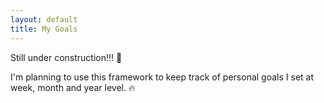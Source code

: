 ```yaml
---
layout: default
title: My Goals
---
```


Still under construction!!! :construction:

I'm planning to use this framework to keep track of personal goals I set at week, month and year level. :fire: 